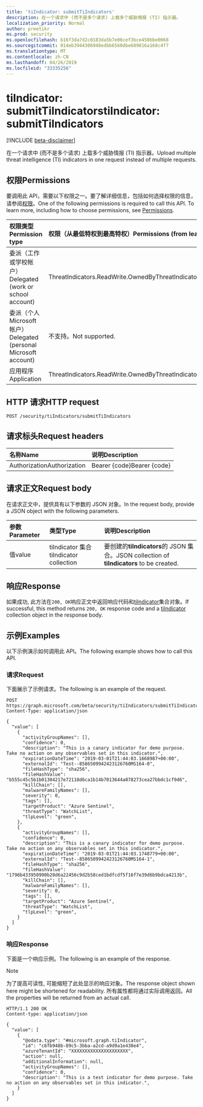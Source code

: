 ```yaml
---
title: 'tiIndicator: submitTiIndicators'
description: 在一个请求中 (而不是多个请求) 上载多个威胁情报 (TI) 指示器。
localization_priority: Normal
author: preetikr
ms.prod: security
ms.openlocfilehash: b16f3da7d2c0183da5b7e06cef3bce450bbe0068
ms.sourcegitcommit: 014eb3944306948edbb6560dbe689816a168c4f7
ms.translationtype: MT
ms.contentlocale: zh-CN
ms.lasthandoff: 04/26/2019
ms.locfileid: "33335256"
---
```

# <a name="tiindicator-submittiindicators"></a><span data-ttu-id="724bd-103">tiIndicator: submitTiIndicators</span><span class="sxs-lookup"><span data-stu-id="724bd-103">tiIndicator: submitTiIndicators</span></span>

[!INCLUDE [beta-disclaimer](../../includes/beta-disclaimer.md)]

<span data-ttu-id="724bd-104">在一个请求中 (而不是多个请求) 上载多个威胁情报 (TI) 指示器。</span><span class="sxs-lookup"><span data-stu-id="724bd-104">Upload multiple threat intelligence (TI) indicators in one request instead of multiple requests.</span></span>

## <a name="permissions"></a><span data-ttu-id="724bd-105">权限</span><span class="sxs-lookup"><span data-stu-id="724bd-105">Permissions</span></span>

<span data-ttu-id="724bd-p101">要调用此 API，需要以下权限之一。要了解详细信息，包括如何选择权限的信息，请参阅[权限](/graph/permissions-reference)。</span><span class="sxs-lookup"><span data-stu-id="724bd-p101">One of the following permissions is required to call this API. To learn more, including how to choose permissions, see [Permissions](/graph/permissions-reference).</span></span>

| <span data-ttu-id="724bd-108">权限类型</span><span class="sxs-lookup"><span data-stu-id="724bd-108">Permission type</span></span> | <span data-ttu-id="724bd-109">权限（从最低特权到最高特权）</span><span class="sxs-lookup"><span data-stu-id="724bd-109">Permissions (from least to most privileged)</span></span> |
|:---------------------------------------|:--------------------------------------------|
| <span data-ttu-id="724bd-110">委派（工作或学校帐户）</span><span class="sxs-lookup"><span data-stu-id="724bd-110">Delegated (work or school account)</span></span>     | <span data-ttu-id="724bd-111">ThreatIndicators.ReadWrite.OwnedBy</span><span class="sxs-lookup"><span data-stu-id="724bd-111">ThreatIndicators.ReadWrite.OwnedBy</span></span> |
| <span data-ttu-id="724bd-112">委派（个人 Microsoft 帐户）</span><span class="sxs-lookup"><span data-stu-id="724bd-112">Delegated (personal Microsoft account)</span></span> | <span data-ttu-id="724bd-113">不支持。</span><span class="sxs-lookup"><span data-stu-id="724bd-113">Not supported.</span></span> |
| <span data-ttu-id="724bd-114">应用程序</span><span class="sxs-lookup"><span data-stu-id="724bd-114">Application</span></span>                            | <span data-ttu-id="724bd-115">ThreatIndicators.ReadWrite.OwnedBy</span><span class="sxs-lookup"><span data-stu-id="724bd-115">ThreatIndicators.ReadWrite.OwnedBy</span></span> |

## <a name="http-request"></a><span data-ttu-id="724bd-116">HTTP 请求</span><span class="sxs-lookup"><span data-stu-id="724bd-116">HTTP request</span></span>

<!-- { "blockType": "ignored" } -->

```http
POST /security/tiIndicators/submitTiIndicators
```

## <a name="request-headers"></a><span data-ttu-id="724bd-117">请求标头</span><span class="sxs-lookup"><span data-stu-id="724bd-117">Request headers</span></span>

| <span data-ttu-id="724bd-118">名称</span><span class="sxs-lookup"><span data-stu-id="724bd-118">Name</span></span>          | <span data-ttu-id="724bd-119">说明</span><span class="sxs-lookup"><span data-stu-id="724bd-119">Description</span></span>   |
|:--------------|:--------------|
| <span data-ttu-id="724bd-120">Authorization</span><span class="sxs-lookup"><span data-stu-id="724bd-120">Authorization</span></span> | <span data-ttu-id="724bd-121">Bearer {code}</span><span class="sxs-lookup"><span data-stu-id="724bd-121">Bearer {code}</span></span> |

## <a name="request-body"></a><span data-ttu-id="724bd-122">请求正文</span><span class="sxs-lookup"><span data-stu-id="724bd-122">Request body</span></span>

<span data-ttu-id="724bd-123">在请求正文中，提供具有以下参数的 JSON 对象。</span><span class="sxs-lookup"><span data-stu-id="724bd-123">In the request body, provide a JSON object with the following parameters.</span></span>

| <span data-ttu-id="724bd-124">参数</span><span class="sxs-lookup"><span data-stu-id="724bd-124">Parameter</span></span>    | <span data-ttu-id="724bd-125">类型</span><span class="sxs-lookup"><span data-stu-id="724bd-125">Type</span></span>        | <span data-ttu-id="724bd-126">说明</span><span class="sxs-lookup"><span data-stu-id="724bd-126">Description</span></span> |
|:-------------|:------------|:------------|
|<span data-ttu-id="724bd-127">值</span><span class="sxs-lookup"><span data-stu-id="724bd-127">value</span></span>|<span data-ttu-id="724bd-128">tiIndicator 集合</span><span class="sxs-lookup"><span data-stu-id="724bd-128">tiIndicator collection</span></span>| <span data-ttu-id="724bd-129">要创建的**tiIndicators**的 JSON 集合。</span><span class="sxs-lookup"><span data-stu-id="724bd-129">JSON collection of **tiIndicators** to be created.</span></span> |

## <a name="response"></a><span data-ttu-id="724bd-130">响应</span><span class="sxs-lookup"><span data-stu-id="724bd-130">Response</span></span>

<span data-ttu-id="724bd-131">如果成功, 此方法在`200, OK`响应正文中返回响应代码和[tiIndicator](../resources/tiindicator.md)集合对象。</span><span class="sxs-lookup"><span data-stu-id="724bd-131">If successful, this method returns `200, OK` response code and a [tiIndicator](../resources/tiindicator.md) collection object in the response body.</span></span>

## <a name="examples"></a><span data-ttu-id="724bd-132">示例</span><span class="sxs-lookup"><span data-stu-id="724bd-132">Examples</span></span>

<span data-ttu-id="724bd-133">以下示例演示如何调用此 API。</span><span class="sxs-lookup"><span data-stu-id="724bd-133">The following example shows how to call this API.</span></span>

### <a name="request"></a><span data-ttu-id="724bd-134">请求</span><span class="sxs-lookup"><span data-stu-id="724bd-134">Request</span></span>

<span data-ttu-id="724bd-135">下面展示了示例请求。</span><span class="sxs-lookup"><span data-stu-id="724bd-135">The following is an example of the request.</span></span>
<!-- {
  "blockType": "request",
  "name": "tiindicator_submittiindicators",
  "isCollection":"true"
}-->

```http
POST https://graph.microsoft.com/beta/security/tiIndicators/submitTiIndicators
Content-Type: application/json

{
  "value": [
    {
      "activityGroupNames": [],
      "confidence": 0,
      "description": "This is a canary indicator for demo purpose. Take no action on any observables set in this indicator.",
      "expirationDateTime": "2019-03-01T21:44:03.1668987+00:00",
      "externalId": "Test--8586509942423126760MS164-0",
      "fileHashType": "sha256",
      "fileHashValue": "b555c45c5b1b01304217e72118d6ca1b14b7013644a078273cea27bbdc1cf9d6",
      "killChain": [],
      "malwareFamilyNames": [],
      "severity": 0,
      "tags": [],
      "targetProduct": "Azure Sentinel",
      "threatType": "WatchList",
      "tlpLevel": "green",
    },
    {
      "activityGroupNames": [],
      "confidence": 0,
      "description": "This is a canary indicator for demo purpose. Take no action on any observables set in this indicator.",
      "expirationDateTime": "2019-03-01T21:44:03.1748779+00:00",
      "externalId": "Test--8586509942423126760MS164-1",
      "fileHashType": "sha256",
      "fileHashValue": "1796b433950990b28d6a22456c9d2b58ced1bdfcdf5f16f7e39d6b9bdca4213b",
      "killChain": [],
      "malwareFamilyNames": [],
      "severity": 0,
      "tags": [],
      "targetProduct": "Azure Sentinel",
      "threatType": "WatchList",
      "tlpLevel": "green",
    }
  ]
}
```

### <a name="response"></a><span data-ttu-id="724bd-136">响应</span><span class="sxs-lookup"><span data-stu-id="724bd-136">Response</span></span>

<span data-ttu-id="724bd-137">下面是一个响应示例。</span><span class="sxs-lookup"><span data-stu-id="724bd-137">The following is an example of the response.</span></span>

> [!NOTE]
> <span data-ttu-id="724bd-138">为了提高可读性, 可能缩短了此处显示的响应对象。</span><span class="sxs-lookup"><span data-stu-id="724bd-138">The response object shown here might be shortened for readability.</span></span> <span data-ttu-id="724bd-139">所有属性都将通过实际调用返回。</span><span class="sxs-lookup"><span data-stu-id="724bd-139">All the properties will be returned from an actual call.</span></span>

<!-- {
  "blockType": "response",
  "truncated": true,
  "@odata.type": "microsoft.graph.tiIndicator",
  "isCollection": true
} -->

```http
HTTP/1.1 200 OK
Content-type: application/json

{
  "value": [
    {
      "@odata.type": "#microsoft.graph.tiIndicator",
      "id": "c6fb948b-89c5-3bba-a2cd-a9d9a1e430e4",
      "azureTenantId": "XXXXXXXXXXXXXXXXXXXXX",
      "action": null,
      "additionalInformation": null,
      "activityGroupNames": [],
      "confidence": 0,
      "description": "This is a test indicator for demo purpose. Take no action on any observables set in this indicator.",
    }
  ]
}
```

<!-- uuid: 16cd6b66-4b1a-43a1-adaf-3a886856ed98
2019-02-04 14:57:30 UTC -->
<!-- {
  "type": "#page.annotation",
  "description": "tiIndicator: submitTiIndicators",
  "keywords": "",
  "section": "documentation",
  "tocPath": ""
}-->
